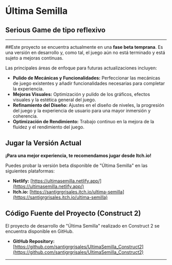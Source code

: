 # Última Semilla
## Serious Game de tipo reflexivo

---

##Este proyecto se encuentra actualmente en una **fase beta temprana**. Es una versión en desarrollo y, como tal, el juego aún no está terminado y está sujeto a mejoras continuas.

Las principales áreas de enfoque para futuras actualizaciones incluyen:

* **Pulido de Mecánicas y Funcionalidades:** Perfeccionar las mecánicas de juego existentes y añadir funcionalidades necesarias para completar la experiencia.
* **Mejoras Visuales:** Optimización y pulido de los gráficos, efectos visuales y la estética general del juego.
* **Refinamiento del Diseño:** Ajustes en el diseño de niveles, la progresión del juego y la experiencia de usuario para una mayor inmersión y coherencia.
* **Optimización de Rendimiento:** Trabajo continuo en la mejora de la fluidez y el rendimiento del juego.

  

## Jugar la Versión Actual

**¡Para una mejor experiencia, te recomendamos jugar desde Itch.io!**

Puedes probar la versión beta disponible de "Última Semilla" en las siguientes plataformas:

* **Netlify:** [https://ultimasemilla.netlify.app/](https://ultimasemilla.netlify.app/) 
* **Itch.io:** [https://santigrgrisales.itch.io/ultima-semilla](https://santigrgrisales.itch.io/ultima-semilla) 

## Código Fuente del Proyecto (Construct 2)

El proyecto de desarrollo de "Última Semilla" realizado en Construct 2 se encuentra disponible en GitHub.

* **GitHub Repository:** [https://github.com/santigrgrisales/UltimaSemilla_Construct2](https://github.com/santigrgrisales/UltimaSemilla_Construct2)

---

